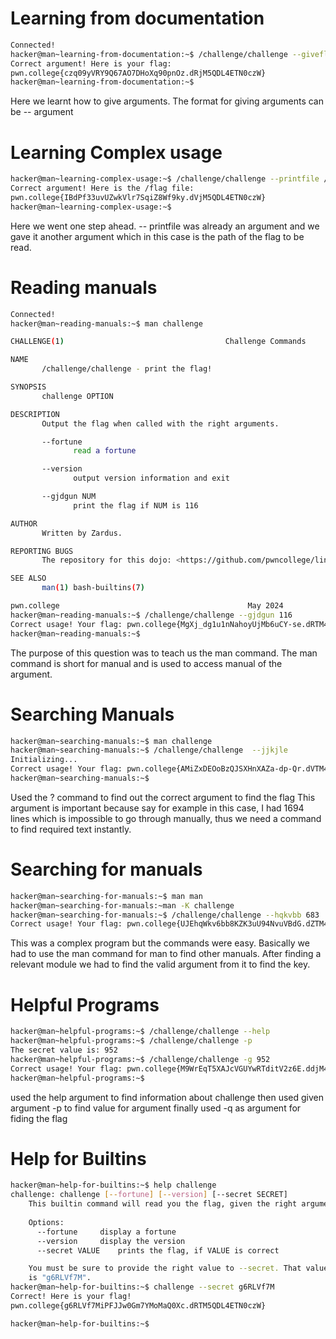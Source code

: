# Learning from documentation

```bash
Connected!
hacker@man~learning-from-documentation:~$ /challenge/challenge --giveflag
Correct argument! Here is your flag:
pwn.college{czq09yVRY9Q67AO7DHoXq90pnOz.dRjM5QDL4ETN0czW}
hacker@man~learning-from-documentation:~$
```
Here we learnt how to give arguments. 
The format for giving arguments can be <filename> -- argument

# Learning Complex usage 

```bash
hacker@man~learning-complex-usage:~$ /challenge/challenge --printfile /flag
Correct argument! Here is the /flag file:
pwn.college{IBdPf33uvUZwkVlr7SqiZ8Wf9ky.dVjM5QDL4ETN0czW}
hacker@man~learning-complex-usage:~$ 
```
Here we went one step ahead.
-- printfile was already an argument and we gave it another argument which in this case is the path of the flag to be read.

# Reading manuals 

```bash
Connected!                                                                        
hacker@man~reading-manuals:~$ man challenge

CHALLENGE(1)                                    Challenge Commands                                   CHALLENGE(1)

NAME
       /challenge/challenge - print the flag!

SYNOPSIS
       challenge OPTION

DESCRIPTION
       Output the flag when called with the right arguments.

       --fortune
              read a fortune

       --version
              output version information and exit

       --gjdgun NUM
              print the flag if NUM is 116

AUTHOR
       Written by Zardus.

REPORTING BUGS
       The repository for this dojo: <https://github.com/pwncollege/linux-luminarium/>

SEE ALSO
       man(1) bash-builtins(7)

pwn.college                                          May 2024                                        CHALLENGE(1)
hacker@man~reading-manuals:~$ /challenge/challenge --gjdgun 116
Correct usage! Your flag: pwn.college{MgXj_dg1u1nNahoyUjMb6uCY-se.dRTM4QDL4ETN0czW}
hacker@man~reading-manuals:~$ 
```
The purpose of this question was to teach us the man command.
The man command is short for manual and is used to access manual of the argument.

# Searching Manuals

```bash
hacker@man~searching-manuals:~$ man challenge
hacker@man~searching-manuals:~$ /challenge/challenge  --jjkjle
Initializing...
Correct usage! Your flag: pwn.college{AMiZxDEOoBzQJSXHnXAZa-dp-Qr.dVTM4QDL4ETN0czW}
hacker@man~searching-manuals:~$ 
```
Used the ? command to find out the correct argument to find the flag
This argument is important because say for example in this case, I had 1694 lines which is impossible to go through manually, thus we need a command to find required text instantly.

# Searching for manuals

```bash
hacker@man~searching-for-manuals:~$ man man
hacker@man~searching-for-manuals:~man -K challenge
hacker@man~searching-for-manuals:~$ /challenge/challenge --hqkvbb 683
Correct usage! Your flag: pwn.college{UJEhqWkv6bb8KZK3uU94NvuVBdG.dZTM4QDL4ETN0czW}
```
This was a complex program but the commands were easy.
Basically we had to use the man command for man to find other manuals.
After finding a relevant module we had to find the valid argument from it to find the key.

# Helpful Programs

```bash
hacker@man~helpful-programs:~$ /challenge/challenge --help
hacker@man~helpful-programs:~$ /challenge/challenge -p
The secret value is: 952
hacker@man~helpful-programs:~$ /challenge/challenge -g 952            
Correct usage! Your flag: pwn.college{M9WrEqT5XAJcVGUYwRTditV2z6E.ddjM4QDL4ETN0czW}
hacker@man~helpful-programs:~$ 
```
used the help argument to find information about challenge
then used given argument -p to find value for argument
finally used -q as argument for fiding the flag

# Help for Builtins

```bash
hacker@man~help-for-builtins:~$ help challenge
challenge: challenge [--fortune] [--version] [--secret SECRET]
    This builtin command will read you the flag, given the right arguments!
    
    Options:
      --fortune		display a fortune
      --version		display the version
      --secret VALUE	prints the flag, if VALUE is correct

    You must be sure to provide the right value to --secret. That value
    is "g6RLVf7M".
hacker@man~help-for-builtins:~$ challenge --secret g6RLVf7M
Correct! Here is your flag!
pwn.college{g6RLVf7MiPFJJw0Gm7YMoMaQ0Xc.dRTM5QDL4ETN0czW}

hacker@man~help-for-builtins:~$ 
```
